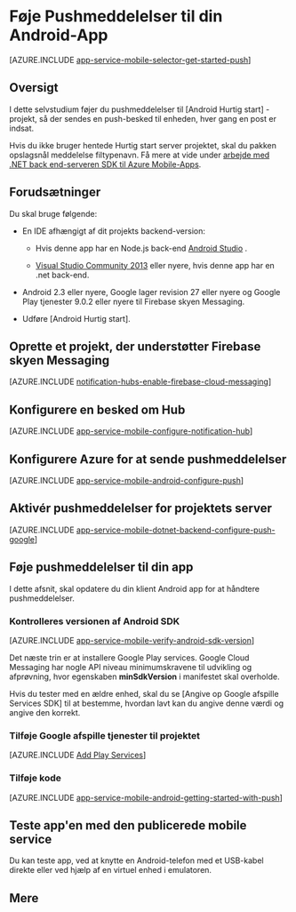 <properties
    pageTitle="Føje Pushmeddelelser til Android-Appen med Azure-Mobilapps"
    description="Lær, hvordan du bruger Azure Mobile-Apps til at sende pushmeddelelser til din Android-app."
    services="app-service\mobile"
    documentationCenter="android"
    manager="erikre"
    editor=""
    authors="ysxu"/>

<tags
    ms.service="app-service-mobile"
    ms.workload="mobile"
    ms.tgt_pltfrm="mobile-android"
    ms.devlang="java"
    ms.topic="article"
    ms.date="10/12/2016"
    ms.author="yuaxu"/>

# <a name="add-push-notifications-to-your-android-app"></a>Føje Pushmeddelelser til din Android-App

[AZURE.INCLUDE [app-service-mobile-selector-get-started-push](../../includes/app-service-mobile-selector-get-started-push.md)]

## <a name="overview"></a>Oversigt
I dette selvstudium føjer du pushmeddelelser til [Android Hurtig start] -projekt, så der sendes en push-besked til enheden, hver gang en post er indsat.

Hvis du ikke bruger hentede Hurtig start server projektet, skal du pakken opslagsnål meddelelse filtypenavn. Få mere at vide under [arbejde med .NET back end-serveren SDK til Azure Mobile-Apps](app-service-mobile-dotnet-backend-how-to-use-server-sdk.md).

## <a name="prerequisites"></a>Forudsætninger

Du skal bruge følgende:

* En IDE afhængigt af dit projekts backend-version:

    * Hvis denne app har en Node.js back-end [Android Studio](https://developer.android.com/sdk/index.html) .

    * [Visual Studio Community 2013](https://go.microsoft.com/fwLink/p/?LinkID=391934) eller nyere, hvis denne app har en .net back-end.

* Android 2.3 eller nyere, Google lager revision 27 eller nyere og Google Play tjenester 9.0.2 eller nyere til Firebase skyen Messaging.

* Udføre [Android Hurtig start].

## <a name="create-a-project-that-supports-firebase-cloud-messaging"></a>Oprette et projekt, der understøtter Firebase skyen Messaging

[AZURE.INCLUDE [notification-hubs-enable-firebase-cloud-messaging](../../includes/notification-hubs-enable-firebase-cloud-messaging.md)]

## <a name="configure-a-notification-hub"></a>Konfigurere en besked om Hub

[AZURE.INCLUDE [app-service-mobile-configure-notification-hub](../../includes/app-service-mobile-configure-notification-hub.md)]

## <a name="configure-azure-to-send-push-notifications"></a>Konfigurere Azure for at sende pushmeddelelser

[AZURE.INCLUDE [app-service-mobile-android-configure-push](../../includes/app-service-mobile-android-configure-push-for-firebase.md)]

## <a name="enable-push-notifications-for-the-server-project"></a>Aktivér pushmeddelelser for projektets server

[AZURE.INCLUDE [app-service-mobile-dotnet-backend-configure-push-google](../../includes/app-service-mobile-dotnet-backend-configure-push-google.md)]

## <a name="add-push-notifications-to-your-app"></a>Føje pushmeddelelser til din app

I dette afsnit, skal opdatere du din klient Android app for at håndtere pushmeddelelser.

### <a name="verify-android-sdk-version"></a>Kontrolleres versionen af Android SDK

[AZURE.INCLUDE [app-service-mobile-verify-android-sdk-version](../../includes/app-service-mobile-verify-android-sdk-version.md)]

Det næste trin er at installere Google Play services. Google Cloud Messaging har nogle API niveau minimumskravene til udvikling og afprøvning, hvor egenskaben **minSdkVersion** i manifestet skal overholde.

Hvis du tester med en ældre enhed, skal du se [Angive op Google afspille Services SDK] til at bestemme, hvordan lavt kan du angive denne værdi og angive den korrekt.

### <a name="add-google-play-services-to-the-project"></a>Tilføje Google afspille tjenester til projektet

[AZURE.INCLUDE [Add Play Services](../../includes/app-service-mobile-add-google-play-services.md)]

### <a name="add-code"></a>Tilføje kode

[AZURE.INCLUDE [app-service-mobile-android-getting-started-with-push](../../includes/app-service-mobile-android-getting-started-with-push.md)]

## <a name="test-the-app-against-the-published-mobile-service"></a>Teste app'en med den publicerede mobile service

Du kan teste app, ved at knytte en Android-telefon med et USB-kabel direkte eller ved hjælp af en virtuel enhed i emulatoren.

## <a name="more"></a>Mere

<!-- URLs -->
[Startvejledning til Android]: app-service-mobile-android-get-started.md

[Konfigurere Google Play Services SDK]:https://developers.google.com/android/guides/setup
